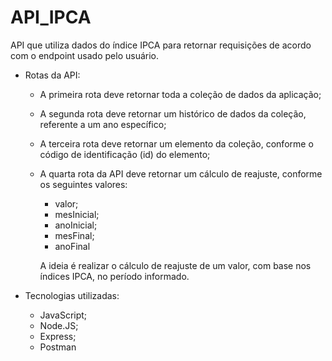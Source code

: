 # API_IPCA
API que utiliza dados do índice IPCA para retornar requisições de acordo com o endpoint usado pelo usuário.

-  Rotas da API:
    - A primeira rota deve retornar toda a coleção de dados da aplicação;
    - A segunda rota deve retornar um histórico de dados da coleção, referente a um ano específico;
    - A terceira rota deve retornar um elemento da coleção, conforme o código de identificação (id) do elemento;
    - A quarta rota da API deve retornar um cálculo de reajuste, conforme os seguintes valores:
      - valor;
      - mesInicial;
      - anoInicial;
      - mesFinal;
      - anoFinal

      A ideia é realizar o cálculo de reajuste de um valor, com base nos índices IPCA, no período informado.

-  Tecnologias utilizadas:
    -  JavaScript;
    -  Node.JS;
    -  Express;
    -  Postman
